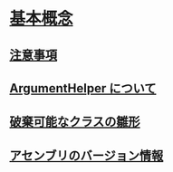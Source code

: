# [基本概念](concepts.md)
## [注意事項](concepts.md#notes)
## [ArgumentHelper について](concepts.md#argument-helper)
## [破棄可能なクラスの雛形](concepts.md#disposable-base)
## [アセンブリのバージョン情報](concepts.md#version-info)
